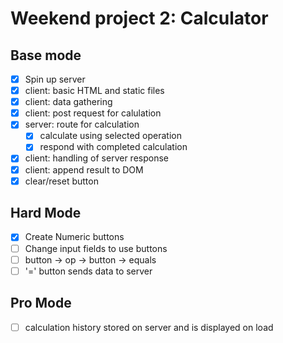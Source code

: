 # Weekend project 2: Calculator
## Base mode
- [x] Spin up server
- [x] client: basic HTML and static files
- [x] client: data gathering
- [x] client: post request for calulation
- [x] server: route for calculation
    - [x] calculate using selected operation
    - [x] respond with completed calculation
- [x] client: handling of server response
- [x] client: append result to DOM
- [x] clear/reset button
## Hard Mode
- [x] Create Numeric buttons
- [ ] Change input fields to use buttons
- [ ] button -> op -> button -> equals
- [ ] '=' button sends data to server
## Pro Mode
- [ ] calculation history stored on server and is displayed on load